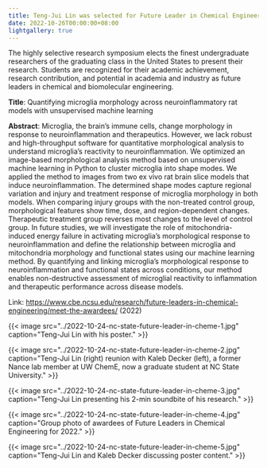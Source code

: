```yaml
---
title: Teng-Jui Lin was selected for Future Leader in Chemical Engineering Award and presented his research at the award symposium.
date: 2022-10-26T00:00:00+08:00
lightgallery: true
---
```


The highly selective research symposium elects the finest undergraduate researchers of the graduating class in the United States to present their research. Students are recognized for their academic achievement, research contribution, and potential in academia and industry as future leaders in chemical and biomolecular engineering.

**Title**: Quantifying microglia morphology across neuroinflammatory rat models with unsupervised machine learning

**Abstract**: Microglia, the brain’s immune cells, change morphology in response to neuroinflammation and therapeutics. However, we lack robust and high-throughput software for quantitative morphological analysis to understand microglia’s reactivity to neuroinflammation. We optimized an image-based morphological analysis method based on unsupervised machine learning in Python to cluster microglia into shape modes. We applied the method to images from two ex vivo rat brain slice models that induce neuroinflammation. The determined shape modes capture regional variation and injury and treatment response of microglia morphology in both models. When comparing injury groups with the non-treated control group, morphological features show time, dose, and region-dependent changes. Therapeutic treatment group reverses most changes to the level of control group. In future studies, we will investigate the role of mitochondria-induced energy failure in activating microglia’s morphological response to neuroinflammation and define the relationship between microglia and mitochondria morphology and functional states using our machine learning method. By quantifying and linking microglia’s morphological response to neuroinflammation and functional states across conditions, our method enables non-destructive assessment of microglial reactivity to inflammation and therapeutic performance across disease models.

Link: <https://www.cbe.ncsu.edu/research/future-leaders-in-chemical-engineering/meet-the-awardees/> (2022)

{{< image src="../2022-10-24-nc-state-future-leader-in-cheme-1.jpg" caption="Teng-Jui Lin with his poster." >}}

{{< image src="../2022-10-24-nc-state-future-leader-in-cheme-2.jpg" caption="Teng-Jui Lin (right) reunion with Kaleb Decker (left), a former Nance lab member at UW ChemE, now a graduate student at NC State University." >}}

{{< image src="../2022-10-24-nc-state-future-leader-in-cheme-3.jpg" caption="Teng-Jui Lin presenting his 2-min soundbite of his research." >}}

{{< image src="../2022-10-24-nc-state-future-leader-in-cheme-4.jpg" caption="Group photo of awardees of Future Leaders in Chemical Engineering for 2022." >}}

{{< image src="../2022-10-24-nc-state-future-leader-in-cheme-5.jpg" caption="Teng-Jui Lin and Kaleb Decker discussing poster content." >}}
